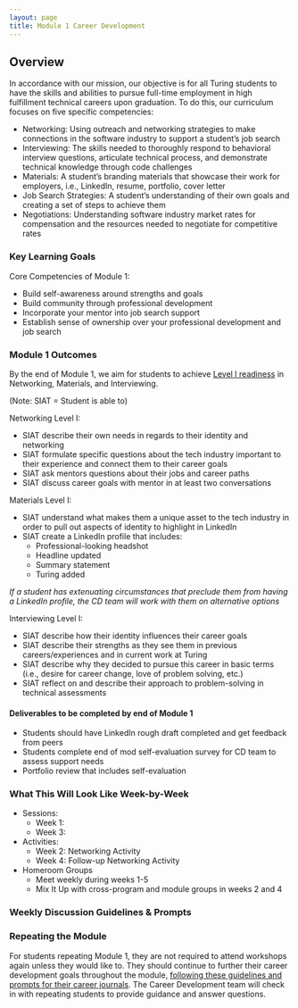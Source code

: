 ```yaml
---
layout: page
title: Module 1 Career Development
---
```


## Overview
In accordance with our mission, our objective is for all Turing students to have the skills and abilities to pursue full-time employment in high fulfillment technical careers upon graduation. To do this, our curriculum focuses on five specific competencies:

* Networking: Using outreach and networking strategies to make connections in the software industry to support a student’s job search
* Interviewing: The skills needed to thoroughly respond to behavioral interview questions, articulate technical process, and demonstrate technical knowledge through code challenges
* Materials: A student’s branding materials that showcase their work for employers, i.e., LinkedIn, resume, portfolio, cover letter
* Job Search Strategies: A student’s understanding of their own goals and creating a set of steps to achieve them
* Negotiations: Understanding software industry market rates for compensation and the resources needed to negotiate for competitive rates

### Key Learning Goals
Core Competencies of Module 1:
* Build self-awareness around strengths and goals
* Build community through professional development
* Incorporate your mentor into job search support
* Establish sense of ownership over your professional development and job search

### Module 1 Outcomes
By the end of Module 1, we aim for students to achieve [Level I readiness](/standards_and_rubric/index) in Networking, Materials, and Interviewing.

(Note: SIAT = Student is able to)

Networking Level I:
* SIAT describe their own needs in regards to their identity and networking
* SIAT formulate specific questions about the tech industry important to their experience and connect them to their career goals
* SIAT ask mentors questions about their jobs and career paths
* SIAT discuss career goals with mentor in at least two conversations

Materials Level I:
* SIAT understand what makes them a unique asset to the tech industry in order to pull out aspects of identity to highlight in LinkedIn
* SIAT create a LinkedIn profile that includes:
   * Professional-looking headshot
   * Headline updated
   * Summary statement
   * Turing added
  
*If a student has extenuating circumstances that preclude them from having a LinkedIn profile, the CD team will work with them on alternative options*

Interviewing Level I:
* SIAT describe how their identity influences their career goals
* SIAT describe their strengths as they see them in previous careers/experiences and in current work at Turing
* SIAT describe why they decided to pursue this career in basic terms (i.e., desire for career change, love of problem solving, etc.)
* SIAT reflect on and describe their approach to problem-solving in technical assessments

#### Deliverables to be completed by end of Module 1
* Students should have LinkedIn rough draft completed and get feedback from peers
* Students complete end of mod self-evaluation survey for CD team to assess support needs
* Portfolio review that includes self-evaluation

### What This Will Look Like Week-by-Week

* Sessions:
    * Week 1: 
    * Week 3:
* Activities:
    * Week 2: Networking Activity
    * Week 4: Follow-up Networking Activity
* Homeroom Groups
    * Meet weekly during weeks 1-5
    * Mix It Up with cross-program and module groups in weeks 2 and 4

### Weekly Discussion Guidelines & Prompts




### Repeating the Module
For students repeating Module 1, they are not required to attend workshops again unless they would like to. They should continue to further their career development goals throughout the module, [following these guidelines and prompts for their career journals](/module_one/m1_PD_repeat_plan). The Career Development team will check in with repeating students to provide guidance and answer questions.
